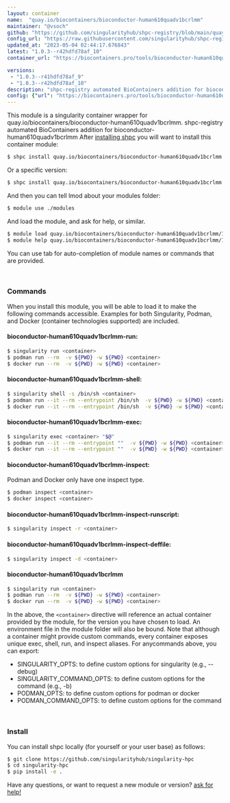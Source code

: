 ```yaml
---
layout: container
name:  "quay.io/biocontainers/bioconductor-human610quadv1bcrlmm"
maintainer: "@vsoch"
github: "https://github.com/singularityhub/shpc-registry/blob/main/quay.io/biocontainers/bioconductor-human610quadv1bcrlmm/container.yaml"
config_url: "https://raw.githubusercontent.com/singularityhub/shpc-registry/main/quay.io/biocontainers/bioconductor-human610quadv1bcrlmm/container.yaml"
updated_at: "2023-05-04 02:44:17.676843"
latest: "1.0.3--r42hdfd78af_10"
container_url: "https://biocontainers.pro/tools/bioconductor-human610quadv1bcrlmm"

versions:
 - "1.0.3--r41hdfd78af_9"
 - "1.0.3--r42hdfd78af_10"
description: "shpc-registry automated BioContainers addition for bioconductor-human610quadv1bcrlmm"
config: {"url": "https://biocontainers.pro/tools/bioconductor-human610quadv1bcrlmm", "maintainer": "@vsoch", "description": "shpc-registry automated BioContainers addition for bioconductor-human610quadv1bcrlmm", "latest": {"1.0.3--r42hdfd78af_10": "sha256:9bb8f3567a1ec52a27fa104893d95568519c576574ee61af02ddc3354fd6e397"}, "tags": {"1.0.3--r41hdfd78af_9": "sha256:62c103401e189a63caeb027c09f29e2c977ee6c6a79a9bc45e8ba4e9ce85210d", "1.0.3--r42hdfd78af_10": "sha256:9bb8f3567a1ec52a27fa104893d95568519c576574ee61af02ddc3354fd6e397"}, "docker": "quay.io/biocontainers/bioconductor-human610quadv1bcrlmm"}
---
```


This module is a singularity container wrapper for quay.io/biocontainers/bioconductor-human610quadv1bcrlmm.
shpc-registry automated BioContainers addition for bioconductor-human610quadv1bcrlmm
After [installing shpc](#install) you will want to install this container module:


```bash
$ shpc install quay.io/biocontainers/bioconductor-human610quadv1bcrlmm
```

Or a specific version:

```bash
$ shpc install quay.io/biocontainers/bioconductor-human610quadv1bcrlmm:1.0.3--r42hdfd78af_10
```

And then you can tell lmod about your modules folder:

```bash
$ module use ./modules
```

And load the module, and ask for help, or similar.

```bash
$ module load quay.io/biocontainers/bioconductor-human610quadv1bcrlmm/1.0.3--r42hdfd78af_10
$ module help quay.io/biocontainers/bioconductor-human610quadv1bcrlmm/1.0.3--r42hdfd78af_10
```

You can use tab for auto-completion of module names or commands that are provided.

<br>

### Commands

When you install this module, you will be able to load it to make the following commands accessible.
Examples for both Singularity, Podman, and Docker (container technologies supported) are included.

#### bioconductor-human610quadv1bcrlmm-run:

```bash
$ singularity run <container>
$ podman run --rm  -v ${PWD} -w ${PWD} <container>
$ docker run --rm  -v ${PWD} -w ${PWD} <container>
```

#### bioconductor-human610quadv1bcrlmm-shell:

```bash
$ singularity shell -s /bin/sh <container>
$ podman run --it --rm --entrypoint /bin/sh  -v ${PWD} -w ${PWD} <container>
$ docker run --it --rm --entrypoint /bin/sh  -v ${PWD} -w ${PWD} <container>
```

#### bioconductor-human610quadv1bcrlmm-exec:

```bash
$ singularity exec <container> "$@"
$ podman run --it --rm --entrypoint ""  -v ${PWD} -w ${PWD} <container> "$@"
$ docker run --it --rm --entrypoint ""  -v ${PWD} -w ${PWD} <container> "$@"
```

#### bioconductor-human610quadv1bcrlmm-inspect:

Podman and Docker only have one inspect type.

```bash
$ podman inspect <container>
$ docker inspect <container>
```

#### bioconductor-human610quadv1bcrlmm-inspect-runscript:

```bash
$ singularity inspect -r <container>
```

#### bioconductor-human610quadv1bcrlmm-inspect-deffile:

```bash
$ singularity inspect -d <container>
```



#### bioconductor-human610quadv1bcrlmm

```bash
$ singularity run <container>
$ podman run --rm  -v ${PWD} -w ${PWD} <container>
$ docker run --rm  -v ${PWD} -w ${PWD} <container>
```


In the above, the `<container>` directive will reference an actual container provided
by the module, for the version you have chosen to load. An environment file in the
module folder will also be bound. Note that although a container
might provide custom commands, every container exposes unique exec, shell, run, and
inspect aliases. For anycommands above, you can export:

 - SINGULARITY_OPTS: to define custom options for singularity (e.g., --debug)
 - SINGULARITY_COMMAND_OPTS: to define custom options for the command (e.g., -b)
 - PODMAN_OPTS: to define custom options for podman or docker
 - PODMAN_COMMAND_OPTS: to define custom options for the command

<br>

### Install

You can install shpc locally (for yourself or your user base) as follows:

```bash
$ git clone https://github.com/singularityhub/singularity-hpc
$ cd singularity-hpc
$ pip install -e .
```

Have any questions, or want to request a new module or version? [ask for help!](https://github.com/singularityhub/singularity-hpc/issues)